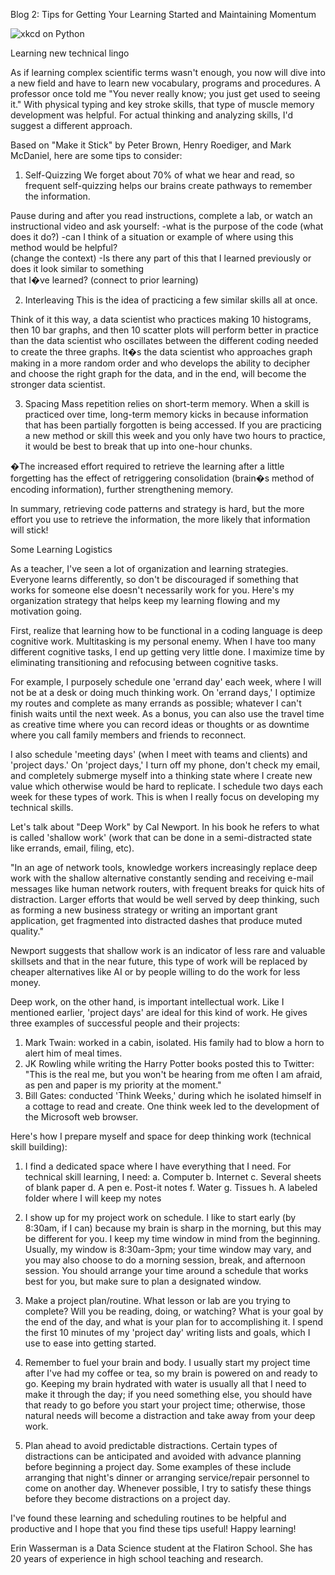 Blog 2: Tips for Getting Your Learning Started and Maintaining Momentum

![xkcd on Python](https://imgs.xkcd.com/comics/python.png "xkcd: Python")


Learning new technical lingo

As if learning complex scientific terms wasn't enough, you now will dive into a new field and have to learn new vocabulary, programs and procedures. A professor once told me "You never really know; you just get used to seeing it." With physical typing and key stroke skills, that type of muscle memory development was helpful. For actual thinking and analyzing skills, I'd suggest a different approach.

Based on "Make it Stick" by Peter Brown, Henry Roediger, and Mark McDaniel, here are some tips to consider:

1. Self-Quizzing
We forget about 70% of what we hear and read, so frequent self-quizzing helps our brains create pathways to remember the information.

Pause during and after you read instructions, complete a lab, or watch an instructional video and ask yourself:
	-what is the purpose of the code (what does it do?)
	 -can I think of a situation or example of where using this method would be helpful?    
         (change the context)
 -Is there any part of this that I learned previously or does it look similar to something   
  that I�ve learned? (connect to prior learning)

2. Interleaving
This is the idea of practicing a few similar skills all at once.

Think of it this way, a data scientist who practices making 10 histograms, then 10 bar graphs, and then 10 scatter plots will perform better in practice than the data scientist who oscillates between the different coding needed to create the three graphs. It�s the data scientist who approaches graph making in a more random order and who develops the ability to decipher and choose the right graph for the data, and in the end, will become the stronger data scientist.

3. Spacing
Mass repetition relies on short-term memory. When a skill is practiced over time, long-term memory kicks in because information that has been partially forgotten is being accessed. If you are practicing a new method or skill this week and you only have two hours to practice, it would be best to break that up into one-hour chunks.

�The increased effort required to retrieve the learning after a little forgetting has the effect of retriggering consolidation (brain�s method of encoding information), further strengthening memory.

In summary, retrieving code patterns and strategy is hard, but the more effort you use to retrieve the information, the more likely that information will stick!

Some Learning Logistics

As a teacher, I've seen a lot of organization and learning strategies. Everyone learns differently, so don't be discouraged if something that works for someone else doesn't necessarily work for you. Here's my organization strategy that helps keep my learning flowing and my motivation going. 

First, realize that learning how to be functional in a coding language is deep cognitive work. Multitasking is my personal enemy. When I have too many different cognitive tasks, I end up getting very little done. I maximize time by eliminating transitioning and refocusing between cognitive tasks. 

For example, I purposely schedule one 'errand day' each week, where I will not be at a desk or doing much thinking work. On 'errand days,' I optimize my routes and complete as many errands as possible; whatever I can't finish waits until the next week. As a bonus, you can also use the travel time as creative time where you can record ideas or thoughts or as downtime where you call family members and friends to reconnect. 

I also schedule 'meeting days' (when I meet with teams and clients) and 'project days.' On 'project days,' I turn off my phone, don't check my email, and completely submerge myself into a thinking state where I create new value which otherwise would be hard to replicate. I schedule two days each week for these types of work. This is when I really focus on developing my technical skills.

Let's talk about "Deep Work" by Cal Newport. In his book he refers to what is called 'shallow work' (work that can be done in a semi-distracted state like errands, email, filing, etc).

"In an age of network tools, knowledge workers increasingly replace deep work with the shallow alternative constantly sending and receiving e-mail messages like human network routers, with frequent breaks for quick hits of distraction. Larger efforts that would be well served by deep thinking, such as forming a new business strategy or writing an important grant application, get fragmented into distracted dashes that produce muted quality."

Newport suggests that shallow work is an indicator of less rare and valuable skillsets and that in the near future, this type of work will be replaced by cheaper alternatives like AI or by people willing to do the work for less money.

Deep work, on the other hand, is important intellectual work. Like I mentioned earlier, 'project days' are ideal for this kind of work. He gives three examples of successful people and their projects:

1. Mark Twain: worked in a cabin, isolated. His family had to blow a horn to alert him of meal times.
2. JK Rowling while writing the Harry Potter books posted this to Twitter: "This is the real me, but you won't be hearing from me often I am afraid, as pen and paper is my priority at the moment."  
3. Bill Gates: conducted 'Think Weeks,' during which he isolated himself in a cottage to read and create. One think week led to the development of the Microsoft web browser.

Here's how I prepare myself and space for deep thinking work (technical skill building):

1. I find a dedicated space where I have everything that I need. For technical skill learning, I need:
a. Computer
b. Internet
c. Several sheets of blank paper
d. A pen
e. Post-it notes
f. Water
g. Tissues
h. A labeled folder where I will keep my notes

2. I show up for my project work on schedule. I like to start early (by 8:30am, if I can) because my brain is sharp in the morning, but this may be different for you. I keep my time window in mind from the beginning. Usually, my window is 8:30am-3pm; your time window may vary, and you may also choose to do a morning session, break, and afternoon session. You should arrange your time around a schedule that works best for you, but make sure to plan a designated window.

3. Make a project plan/routine. What lesson or lab are you trying to complete? Will you be reading, doing, or watching? What is your goal by the end of the day, and what is your plan for to accomplishing it. I spend the first 10 minutes of my 'project day' writing lists and goals, which I use to ease into getting started.

4. Remember to fuel your brain and body. I usually start my project time after I've had my coffee or tea, so my brain is powered on and ready to go. Keeping my brain hydrated with water is usually all that I need to make it through the day; if you need something else, you should have that ready to go before you start your project time; otherwise, those natural needs will become a distraction and take away from your deep work.

5. Plan ahead to avoid predictable distractions. Certain types of distractions can be anticipated and avoided with advance planning before beginning a project day. Some examples of these include arranging that night's dinner or arranging service/repair personnel to come on another day. Whenever possible, I try to satisfy these things before they become distractions on a project day. 

I've found these learning and scheduling routines to be helpful and productive and I hope that you find these tips useful! Happy learning!

Erin Wasserman is a Data Science student at the Flatiron School. She has 20 years of experience in high school teaching and research.   



